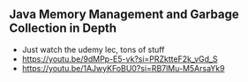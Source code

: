 ## Java Memory Management and Garbage Collection in Depth
- Just watch the udemy lec, tons of stuff
- https://youtu.be/9dMPp-E5-vk?si=PRZktteF2k_vGd_S
- https://youtu.be/1AJwyKFoBU0?si=RB7lMu-M5ArsaYk9